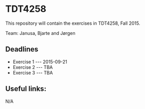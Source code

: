 # TDT4258
This repository will contain the exercises in TDT4258, Fall 2015.

Team: Janusa, Bjarte and Jørgen
## Deadlines
* Exercise 1 --- 2015-09-21
* Exercise 2 --- TBA
* Exercise 3 --- TBA

## Useful links:
N/A
